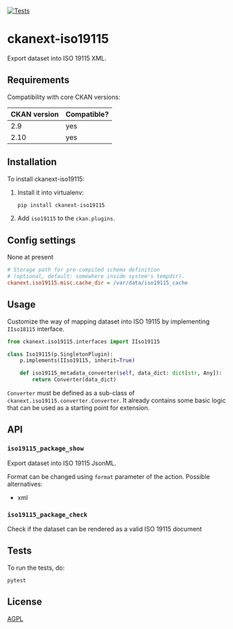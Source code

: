 [![Tests](https://github.com/DataShades/ckanext-iso19115/workflows/Tests/badge.svg?branch=main)](https://github.com/DataShades/ckanext-iso19115/actions)

# ckanext-iso19115

Export dataset into ISO 19115 XML.


## Requirements

Compatibility with core CKAN versions:

| CKAN version | Compatible? |
|--------------|-------------|
| 2.9          | yes         |
| 2.10         | yes         |


## Installation

To install ckanext-iso19115:

1. Install it into virtualenv:
   ```sh
   pip install ckanext-iso19115
   ```

1. Add `iso19115` to the `ckan.plugins`.

## Config settings

None at present

```ini
# Storage path for pre-compiled schema definition
# (optional, default: somewhere inside system's tempdir).
ckanext.iso19115.misc.cache_dir = /var/data/iso19115_cache
```

## Usage

Customize the way of mapping dataset into ISO 19115 by implementing `IIso18115` interface.

```python
from ckanext.iso19115.interfaces import IIso19115

class Iso19115(p.SingletonPlugin):
    p.implements(IIso19115, inherit=True)

    def iso19115_metadata_converter(self, data_dict: dict[str, Any]):
        return Converter(data_dict)
```

`Converter` must be defined as a sub-class of
`ckanext.iso19115.converter.Converter`. It already contains some basic logic
that can be used as a starting point for extension.

## API

### `iso19115_package_show`

Export dataset into ISO 19115 JsonML.

Format can be changed using `format` parameter of the action. Possible alternatives:

* xml

### `iso19115_package_check`

Check if the dataset can be rendered as a valid ISO 19115 document

## Tests

To run the tests, do:

    pytest



## License

[AGPL](https://www.gnu.org/licenses/agpl-3.0.en.html)
